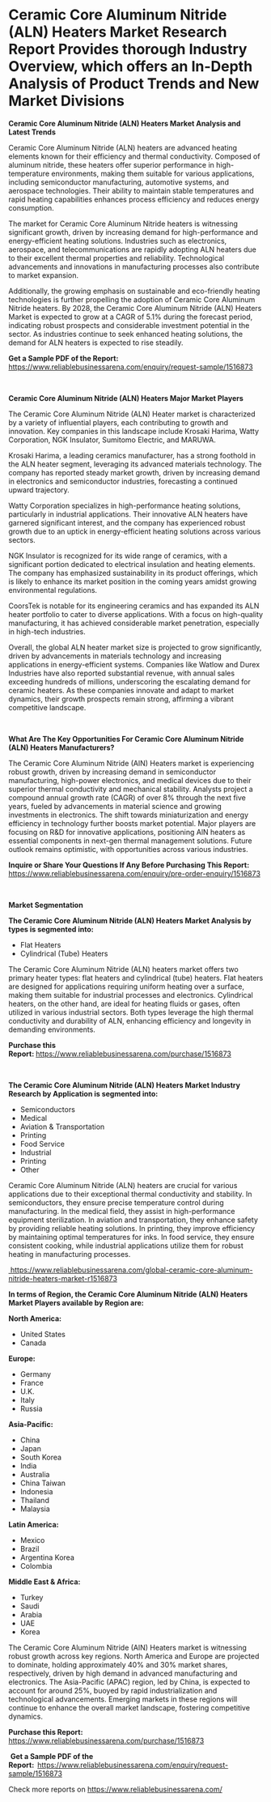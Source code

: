 <p><h1>Ceramic Core Aluminum Nitride (ALN) Heaters Market Research Report Provides thorough Industry Overview, which offers an In-Depth Analysis of Product Trends and New Market Divisions</h1></p><p><strong>Ceramic Core Aluminum Nitride (ALN) Heaters Market Analysis and Latest Trends</strong></p>
<p><p>Ceramic Core Aluminum Nitride (ALN) heaters are advanced heating elements known for their efficiency and thermal conductivity. Composed of aluminum nitride, these heaters offer superior performance in high-temperature environments, making them suitable for various applications, including semiconductor manufacturing, automotive systems, and aerospace technologies. Their ability to maintain stable temperatures and rapid heating capabilities enhances process efficiency and reduces energy consumption.</p><p>The market for Ceramic Core Aluminum Nitride heaters is witnessing significant growth, driven by increasing demand for high-performance and energy-efficient heating solutions. Industries such as electronics, aerospace, and telecommunications are rapidly adopting ALN heaters due to their excellent thermal properties and reliability. Technological advancements and innovations in manufacturing processes also contribute to market expansion.</p><p>Additionally, the growing emphasis on sustainable and eco-friendly heating technologies is further propelling the adoption of Ceramic Core Aluminum Nitride heaters. By 2028, the Ceramic Core Aluminum Nitride (ALN) Heaters Market is expected to grow at a CAGR of 5.1% during the forecast period, indicating robust prospects and considerable investment potential in the sector. As industries continue to seek enhanced heating solutions, the demand for ALN heaters is expected to rise steadily.</p></p>
<p><strong>Get a Sample PDF of the Report:&nbsp;</strong> <a href="https://www.reliablebusinessarena.com/enquiry/request-sample/1516873?utm_campaign=2246&utm_medium=2&utm_source=Github&utm_content=ia&utm_term=13022025&utm_id=ceramic-core-aluminum-nitride-aln-heaters">https://www.reliablebusinessarena.com/enquiry/request-sample/1516873</a></p>
<p>&nbsp;</p>
<p><strong>Ceramic Core Aluminum Nitride (ALN) Heaters Major Market Players</strong></p>
<p><p>The Ceramic Core Aluminum Nitride (ALN) Heater market is characterized by a variety of influential players, each contributing to growth and innovation. Key companies in this landscape include Krosaki Harima, Watty Corporation, NGK Insulator, Sumitomo Electric, and MARUWA. </p><p>Krosaki Harima, a leading ceramics manufacturer, has a strong foothold in the ALN heater segment, leveraging its advanced materials technology. The company has reported steady market growth, driven by increasing demand in electronics and semiconductor industries, forecasting a continued upward trajectory.</p><p>Watty Corporation specializes in high-performance heating solutions, particularly in industrial applications. Their innovative ALN heaters have garnered significant interest, and the company has experienced robust growth due to an uptick in energy-efficient heating solutions across various sectors. </p><p>NGK Insulator is recognized for its wide range of ceramics, with a significant portion dedicated to electrical insulation and heating elements. The company has emphasized sustainability in its product offerings, which is likely to enhance its market position in the coming years amidst growing environmental regulations.</p><p>CoorsTek is notable for its engineering ceramics and has expanded its ALN heater portfolio to cater to diverse applications. With a focus on high-quality manufacturing, it has achieved considerable market penetration, especially in high-tech industries.</p><p>Overall, the global ALN heater market size is projected to grow significantly, driven by advancements in materials technology and increasing applications in energy-efficient systems. Companies like Watlow and Durex Industries have also reported substantial revenue, with annual sales exceeding hundreds of millions, underscoring the escalating demand for ceramic heaters. As these companies innovate and adapt to market dynamics, their growth prospects remain strong, affirming a vibrant competitive landscape.</p></p>
<p>&nbsp;</p>
<p><strong>What Are The Key Opportunities For Ceramic Core Aluminum Nitride (ALN) Heaters Manufacturers?</strong></p>
<p><p>The Ceramic Core Aluminum Nitride (AlN) Heaters market is experiencing robust growth, driven by increasing demand in semiconductor manufacturing, high-power electronics, and medical devices due to their superior thermal conductivity and mechanical stability. Analysts project a compound annual growth rate (CAGR) of over 8% through the next five years, fueled by advancements in material science and growing investments in electronics. The shift towards miniaturization and energy efficiency in technology further boosts market potential. Major players are focusing on R&D for innovative applications, positioning AlN heaters as essential components in next-gen thermal management solutions. Future outlook remains optimistic, with opportunities across various industries.</p></p>
<p><strong>Inquire or Share Your Questions If Any Before Purchasing This Report:</strong> <a href="https://www.reliablebusinessarena.com/enquiry/pre-order-enquiry/1516873?utm_campaign=2246&utm_medium=2&utm_source=Github&utm_content=ia&utm_term=13022025&utm_id=ceramic-core-aluminum-nitride-aln-heaters">https://www.reliablebusinessarena.com/enquiry/pre-order-enquiry/1516873</a></p>
<p>&nbsp;</p>
<p><strong>Market Segmentation</strong></p>
<p><strong>The Ceramic Core Aluminum Nitride (ALN) Heaters Market Analysis by types is segmented into:</strong></p>
<p><ul><li>Flat Heaters</li><li>Cylindrical (Tube) Heaters</li></ul></p>
<p><p>The Ceramic Core Aluminum Nitride (ALN) heaters market offers two primary heater types: flat heaters and cylindrical (tube) heaters. Flat heaters are designed for applications requiring uniform heating over a surface, making them suitable for industrial processes and electronics. Cylindrical heaters, on the other hand, are ideal for heating fluids or gases, often utilized in various industrial sectors. Both types leverage the high thermal conductivity and durability of ALN, enhancing efficiency and longevity in demanding environments.</p></p>
<p><strong>Purchase this Report:&nbsp;</strong><a href="https://www.reliablebusinessarena.com/purchase/1516873?utm_campaign=2246&utm_medium=2&utm_source=Github&utm_content=ia&utm_term=13022025&utm_id=ceramic-core-aluminum-nitride-aln-heaters">https://www.reliablebusinessarena.com/purchase/1516873</a></p>
<p>&nbsp;</p>
<p><strong>The Ceramic Core Aluminum Nitride (ALN) Heaters Market Industry Research by Application is segmented into:</strong></p>
<p><ul><li>Semiconductors</li><li>Medical</li><li>Aviation & Transportation</li><li>Printing</li><li>Food Service</li><li>Industrial</li><li>Printing</li><li>Other</li></ul></p>
<p><p>Ceramic Core Aluminum Nitride (ALN) heaters are crucial for various applications due to their exceptional thermal conductivity and stability. In semiconductors, they ensure precise temperature control during manufacturing. In the medical field, they assist in high-performance equipment sterilization. In aviation and transportation, they enhance safety by providing reliable heating solutions. In printing, they improve efficiency by maintaining optimal temperatures for inks. In food service, they ensure consistent cooking, while industrial applications utilize them for robust heating in manufacturing processes.</p></p>
<p><a href="https://www.reliablebusinessarena.com/global-ceramic-core-aluminum-nitride-heaters-market-r1516873?utm_campaign=2246&utm_medium=2&utm_source=Github&utm_content=ia&utm_term=13022025&utm_id=ceramic-core-aluminum-nitride-aln-heaters">&nbsp;https://www.reliablebusinessarena.com/global-ceramic-core-aluminum-nitride-heaters-market-r1516873</a></p>
<p><strong>In terms of Region, the Ceramic Core Aluminum Nitride (ALN) Heaters Market Players available by Region are:</strong></p>
<p>
    <p> <strong> North America: </strong>
        <ul>
            <li>United States</li>
            <li>Canada</li>
        </ul>
        </p> 
    <p> <strong> Europe: </strong>
        <ul>
            <li>Germany</li>
            <li>France</li>
            <li>U.K.</li>
            <li>Italy</li>
            <li>Russia</li>
        </ul>
        </p> 
    <p> <strong> Asia-Pacific: </strong>
        <ul>
            <li>China</li>
            <li>Japan</li>
            <li>South Korea</li>
            <li>India</li>
            <li>Australia</li>
            <li>China Taiwan</li>
            <li>Indonesia</li>
            <li>Thailand</li>
            <li>Malaysia</li>
        </ul>
        </p> 
    <p> <strong> Latin America: </strong>
        <ul>
            <li>Mexico</li>
            <li>Brazil</li>
            <li>Argentina Korea</li>
            <li>Colombia</li>
        </ul>
        </p> 
    <p> <strong> Middle East & Africa: </strong>
        <ul>
            <li>Turkey</li>
            <li>Saudi</li>
            <li>Arabia</li>
            <li>UAE</li>
            <li>Korea</li>
        </ul>
    </p>
    </p>
<p><p>The Ceramic Core Aluminum Nitride (AlN) Heaters market is witnessing robust growth across key regions. North America and Europe are projected to dominate, holding approximately 40% and 30% market shares, respectively, driven by high demand in advanced manufacturing and electronics. The Asia-Pacific (APAC) region, led by China, is expected to account for around 25%, buoyed by rapid industrialization and technological advancements. Emerging markets in these regions will continue to enhance the overall market landscape, fostering competitive dynamics.</p></p>
<p><strong>Purchase this Report: </strong><a href="https://www.reliablebusinessarena.com/purchase/1516873?utm_campaign=2246&utm_medium=2&utm_source=Github&utm_content=ia&utm_term=13022025&utm_id=ceramic-core-aluminum-nitride-aln-heaters">https://www.reliablebusinessarena.com/purchase/1516873</a></p>
<p>&nbsp;<strong>Get a Sample PDF of the Report:&nbsp;&nbsp;</strong><a href="https://www.reliablebusinessarena.com/enquiry/request-sample/1516873?utm_campaign=2246&utm_medium=2&utm_source=Github&utm_content=ia&utm_term=13022025&utm_id=ceramic-core-aluminum-nitride-aln-heaters">https://www.reliablebusinessarena.com/enquiry/request-sample/1516873</a></p>
<p><strong></strong></p>
<p>Check more reports on <a href="https://www.reliablebusinessarena.com/?utm_campaign=2246&utm_medium=2&utm_source=Github&utm_content=ia&utm_term=13022025&utm_id=ceramic-core-aluminum-nitride-aln-heaters">https://www.reliablebusinessarena.com/</a></p>